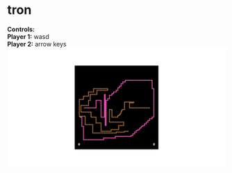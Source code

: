 # tron
**Controls:**\
**Player 1:** wasd\
**Player 2:** arrow keys\
![Image](https://github.com/tin-martin/tron/blob/main/Screen%20Shot%202022-04-20%20at%208.12.19%20PM.png)
